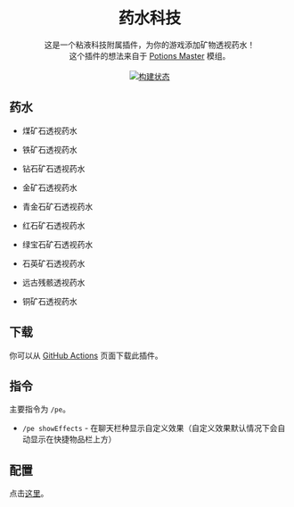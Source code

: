 <h1 align="center">药水科技</h1>

<p align="center">
    这是一个粘液科技附属插件，为你的游戏添加矿物透视药水！
    <br />
    这个插件的想法来自于 <a href="https://www.curseforge.com/minecraft/mc-mods/potionsmaster">Potions Master</a> 模组。
    <br /><br />
    <a href="https://github.com/UnnamedCraft/PotionExpansion/actions">
        <img alt="构建状态" src="https://img.shields.io/github/workflow/status/UnnamedCraft/PotionExpansion/Java%20CI?style=for-the-badge"></img>
    </a>
</p>

## 药水

- 煤矿石透视药水

- 铁矿石透视药水

- 钻石矿石透视药水

- 金矿石透视药水

- 青金石矿石透视药水

- 红石矿石透视药水

- 绿宝石矿石透视药水

- 石英矿石透视药水

- 远古残骸透视药水

- 铜矿石透视药水

## 下载

你可以从 [GitHub Actions](https://github.com/UnnamedCraft/PotionExpansion/actions) 页面下载此插件。

## 指令

主要指令为 `/pe`。

- `/pe showEffects` - 在聊天栏种显示自定义效果（自定义效果默认情况下会自动显示在快捷物品栏上方）

## 配置

点击[这里](https://github.com/EpicPlayerA10/PotionExpansion/wiki)。
